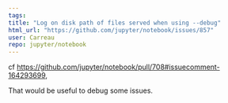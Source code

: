 ```yaml
---
tags: 
title: "Log on disk path of files served when using --debug"
html_url: "https://github.com/jupyter/notebook/issues/857"
user: Carreau
repo: jupyter/notebook
---
```


cf https://github.com/jupyter/notebook/pull/708#issuecomment-164293699, 

That would be useful to debug some issues. 
